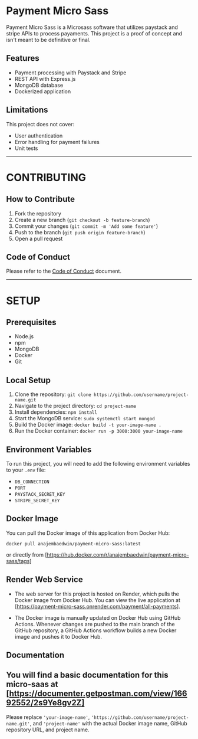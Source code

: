 # Payment Micro Sass

Payment Micro Sass is a Microsass software that utilizes paystack and stripe APIs to process payaments. This project is a proof of concept and isn't meant to be definitive or final.

## Features

- Payment processing with Paystack and Stripe
- REST API with Express.js
- MongoDB database
- Dockerized application

## Limitations

This project does not cover:

- User authentication
- Error handling for payment failures
- Unit tests

---

# CONTRIBUTING

## How to Contribute

1. Fork the repository
2. Create a new branch (`git checkout -b feature-branch`)
3. Commit your changes (`git commit -m 'Add some feature'`)
4. Push to the branch (`git push origin feature-branch`)
5. Open a pull request

## Code of Conduct

Please refer to the [Code of Conduct](CODE_OF_CONDUCT.md) document.

---

# SETUP

## Prerequisites

- Node.js
- npm
- MongoDB
- Docker
- Git

## Local Setup

1. Clone the repository: `git clone https://github.com/username/project-name.git`
2. Navigate to the project directory: `cd project-name`
3. Install dependencies: `npm install`
4. Start the MongoDB service: `sudo systemctl start mongod`
5. Build the Docker image: `docker build -t your-image-name .`
6. Run the Docker container: `docker run -p 3000:3000 your-image-name`

## Environment Variables

To run this project, you will need to add the following environment variables to your `.env` file:

- `DB_CONNECTION`
- `PORT`
- `PAYSTACK_SECRET_KEY`
- `STRIPE_SECRET_KEY`

## Docker Image

You can pull the Docker image of this application from Docker Hub:

```
docker pull anajembaedwin/payment-micro-sass:latest
```

or directly from [https://hub.docker.com/r/anajembaedwin/payment-micro-sass/tags]

## Render Web Service

- The web server for this project is hosted on Render, which pulls the Docker image from Docker Hub. You can view the live application at [https://payment-micro-sass.onrender.com/payment/all-payments].

- The Docker image is manually updated on Docker Hub using GitHub Actions. Whenever changes are pushed to the main branch of the GitHub repository, a GitHub Actions workflow builds a new Docker image and pushes it to Docker Hub.

## Documentation

You will find a basic documentation for this micro-saas at [https://documenter.getpostman.com/view/16692552/2s9Ye8gv2Z]
---

Please replace `'your-image-name'`, `'https://github.com/username/project-name.git'`, and `'project-name'` with the actual Docker image name, GitHub repository URL, and project name.